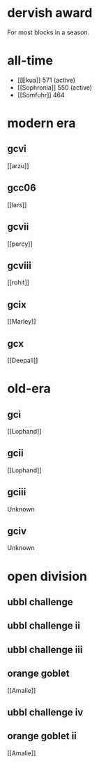 # dervish award

For most blocks in a season.

# all-time

* [[Ekua]] 571 (active)
* [[Sophronia]] 550 (active)
* [[Somfuhr]] 464

# modern era

## gcvi

[[arzu]]

## gcc06

[[lars]]

## gcvii

[[percy]]

## gcviii

[[rohit]]

## gcix

[[Marley]]

## gcx

[[Deepali]]

# old-era

## gci

[[Lophand]]

## gcii

[[Lophand]]

## gciii

Unknown

## gciv

Unknown

# open division

## ubbl challenge

## ubbl challenge ii

## ubbl challenge iii

## orange goblet

[[Amalie]]

## ubbl challenge iv

## orange goblet ii

[[Amalie]]